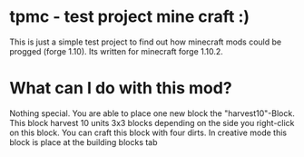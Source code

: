 # tpmc - test project mine craft :)
This is just a simple test project to find out how minecraft mods could be progged (forge 1.10).
Its written for minecraft forge 1.10.2.

# What can I do with this mod?
Nothing special. You are able to place one new block the "harvest10"-Block. This block harvest 10 units 3x3 blocks depending on the side you right-click on this block.
You can craft this block with four dirts. In creative mode this block is place at the building blocks tab

